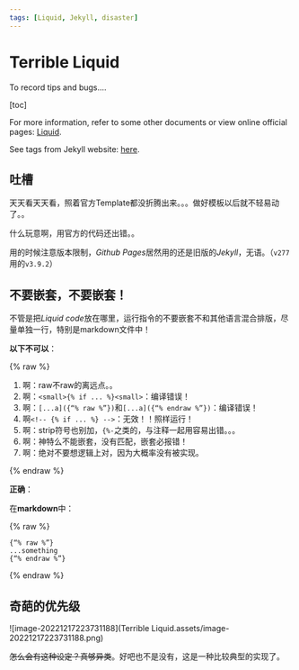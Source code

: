 ```yaml
---
tags: [Liquid, Jekyll, disaster]
---
```


# Terrible Liquid

To record tips and bugs....

[toc]

For more information, refer to some other documents or view online official pages: [Liquid](https://shopify.github.io/liquid/).

See tags from Jekyll website: [here](http://jekyllrb.com/docs/liquid/tags/).

## 吐槽

天天看天天看，照着官方Template都没折腾出来。。。做好模板以后就不轻易动了。。

什么玩意啊，用官方的代码还出错。。

用的时候注意版本限制，*Github Pages*居然用的还是旧版的*Jekyll*，无语。（`v277`用的`v3.9.2`）

## 不要嵌套，不要嵌套！

不管是把*Liquid code*放在哪里，运行指令的不要嵌套不和其他语言混合排版，尽量单独一行，特别是markdown文件中！

**以下不可以**：

{% raw %}

1. 啊：raw不raw的离远点。。
2. 啊：`<small>{% if ... %}<small>`：编译错误！
3. 啊：`[...a]({“% raw %”})`和`[...a]({“% endraw %”})`：编译错误！
4. 啊`<!-- {% if ... %} -->`：无效！！照样运行！
5. 啊：strip符号也别加，`{%-`之类的，与注释一起用容易出错。。。
6. 啊：神特么不能嵌套，没有匹配，嵌套必报错！
7. 啊：绝对不要想逻辑上对，因为大概率没有被实现。

{% endraw %}

**正确**：

在**markdown**中：

{% raw %}

```
{“% raw %”}
...something
{“% endraw %”}
```

{% endraw %}

## 奇葩的优先级

![image-20221217223731188](Terrible Liquid.assets/image-20221217223731188.png)

<del>怎么会有这种设定？真够异类</del>。好吧也不是没有，这是一种比较典型的实现了。